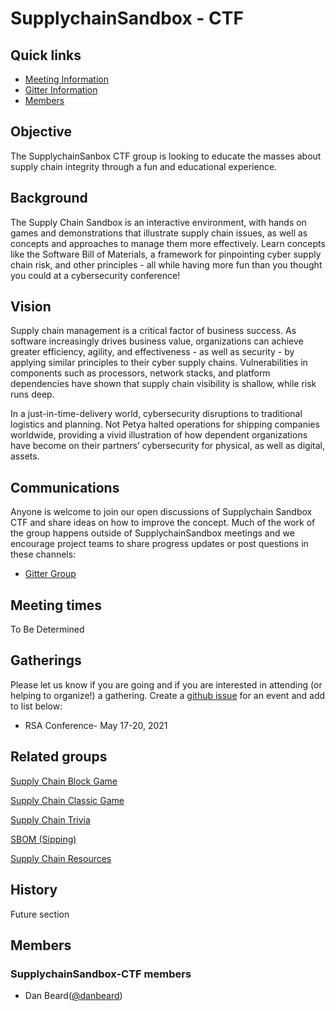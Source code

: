 # SupplychainSandbox - CTF


## Quick links

- [Meeting Information](#meeting-times)
- [Gitter Information](#communications)
- [Members](#members)

## Objective

The SupplychainSanbox CTF group is looking to educate the masses about supply chain integrity through a fun and educational experience. 

## Background

The Supply Chain Sandbox is an interactive environment, with hands on games and demonstrations that illustrate supply chain issues, as well as concepts and approaches to manage them more effectively. Learn concepts like the Software Bill of Materials, a framework for pinpointing cyber supply chain risk, and other principles - all while having more fun than you thought you could at a cybersecurity conference!

## Vision

Supply chain management is a critical factor of business success. As software increasingly drives business value, organizations can achieve greater efficiency, agility, and effectiveness - as well as security - by applying similar principles to their cyber supply chains. Vulnerabilities in components such as processors, network stacks, and platform dependencies have shown that supply chain visibility is shallow, while risk runs deep.

In a just-in-time-delivery world, cybersecurity disruptions to traditional logistics and planning. Not Petya halted operations for shipping companies worldwide, providing a vivid illustration of how dependent organizations have become on their partners’ cybersecurity for physical, as well as digital, assets.

## Communications

Anyone is welcome to join our open discussions of Supplychain Sandbox CTF and share ideas on how to improve the concept. Much of the work of the group happens outside of SupplychainSandbox meetings and we encourage project teams to share progress updates or post questions in these channels:

* [Gitter Group](https://gitter.im/SupplyChainSandbox/SupplychainSandbox-CTF)

## Meeting times

To Be Determined

## Gatherings

Please let us know if you are going and if you are interested in attending (or helping to organize!) a gathering. Create a [github issue](https://github.com/SupplyChainSandbox/SupplyChainCTF/issues/new) for an event and add to list below:

* RSA Conference- May 17-20, 2021 


## Related groups


[Supply Chain Block Game](https://github.com/SupplyChainSandbox/supplychaingame)

[Supply Chain Classic Game](https://github.com/SupplyChainSandbox/classicgame)

[Supply Chain Trivia](https://github.com/SupplyChainSandbox/trivia)

[SBOM (Sipping)](https://github.com/SupplyChainSandbox/sipping)

[Supply Chain Resources](https://github.com/SupplyChainSandbox/resources)


## History

Future section

## Members

### SupplychainSandbox-CTF members

* Dan Beard([@danbeard](https://github.com/danbeard))
